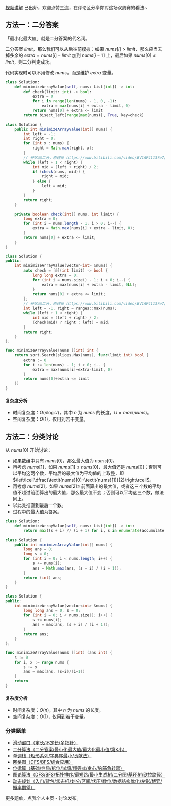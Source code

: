 [视频讲解](https://www.bilibili.com/video/BV1cV4y157BY) 已出炉，欢迎点赞三连，在评论区分享你对这场双周赛的看法~

## 方法一：二分答案

「最小化最大值」就是二分答案的代名词。

二分答案 $\textit{limit}$，那么我们可以从后往前模拟：如果 $\textit{nums}[i]>\textit{limit}$，那么应当去掉多余的 $\textit{extra}=\textit{nums}[i]-\textit{limit}$ 加到 $\textit{nums}[i-1]$ 上，最后如果 $\textit{nums}[0]\le\textit{limit}$，则二分判定成功。

代码实现时可以不用修改 $\textit{nums}$，而是维护 $\textit{extra}$ 变量。

```py [sol-Python3]
class Solution:
    def minimizeArrayValue(self, nums: List[int]) -> int:
        def check(limit: int) -> bool:
            extra = 0
            for i in range(len(nums) - 1, 0, -1):
                extra = max(nums[i] + extra - limit, 0)
            return nums[0] + extra <= limit
        return bisect_left(range(max(nums)), True, key=check)
```

```java [sol-Java]
class Solution {
    public int minimizeArrayValue(int[] nums) {
        int left = -1;
        int right = 0;
        for (int x : nums) {
            right = Math.max(right, x);
        }
        // 开区间二分，原理见 https://www.bilibili.com/video/BV1AP41137w7/
        while (left + 1 < right) {
            int mid = (left + right) / 2;
            if (check(nums, mid)) {
                right = mid;
            } else {
                left = mid;
            }
        }
        return right;
    }

    private boolean check(int[] nums, int limit) {
        long extra = 0;
        for (int i = nums.length - 1; i > 0; i--) {
            extra = Math.max(nums[i] + extra - limit, 0);
        }
        return nums[0] + extra <= limit;
    }
}
```

```cpp [sol-C++]
class Solution {
public:
    int minimizeArrayValue(vector<int> &nums) {
        auto check = [&](int limit) -> bool {
            long long extra = 0;
            for (int i = nums.size() - 1; i > 0; i--) {
                extra = max(nums[i] + extra - limit, 0LL);
            }
            return nums[0] + extra <= limit;
        };
        // 开区间二分，原理见 https://www.bilibili.com/video/BV1AP41137w7/
        int left = -1, right = ranges::max(nums);
        while (left + 1 < right) {
            int mid = (left + right) / 2;
            (check(mid) ? right : left) = mid;
        }
        return right;
    }
};
```

```go [sol-Go]
func minimizeArrayValue(nums []int) int {
	return sort.Search(slices.Max(nums), func(limit int) bool {
		extra := 0
		for i := len(nums) - 1; i > 0; i-- {
			extra = max(nums[i]+extra-limit, 0)
		}
		return nums[0]+extra <= limit
	})
}
```

#### 复杂度分析

- 时间复杂度：$O(n\log U)$，其中 $n$ 为 $\textit{nums}$ 的长度，$U=max(\textit{nums})$。
- 空间复杂度：$O(1)$，仅用到若干变量。

## 方法二：分类讨论

从 $\textit{nums}[0]$ 开始讨论：

- 如果数组中只有 $\textit{nums}[0]$，那么最大值为 $\textit{nums}[0]$。
- 再考虑 $\textit{nums}[1]$，如果 $\textit{nums}[1]\le\textit{nums}[0]$，最大值还是 $\textit{nums}[0]$；否则可以平均这两个数，平均后的最大值为平均值的上取整，即 $\left\lceil\dfrac{\textit{nums}[0]+\textit{nums}[1]}{2}\right\rceil$。
- 再考虑 $\textit{nums}[2]$，如果 $\textit{nums}[2]\le$ 前面算出的最大值，或者这三个数的平均值不超过前面算出的最大值，那么最大值不变；否则可以平均这三个数，做法同上。
- 以此类推直到最后一个数。
- 过程中的最大值为答案。

```py [sol-Python3]
class Solution:
    def minimizeArrayValue(self, nums: List[int]) -> int:
        return max((s + i) // (i + 1) for i, s in enumerate(accumulate(nums)))
```

```java [sol-Java]
class Solution {
    public int minimizeArrayValue(int[] nums) {
        long ans = 0;
        long s = 0;
        for (int i = 0; i < nums.length; i++) {
            s += nums[i];
            ans = Math.max(ans, (s + i) / (i + 1));
        }
        return (int) ans;
    }
}
```

```cpp [sol-C++]
class Solution {
public:
    int minimizeArrayValue(vector<int> &nums) {
        long long ans = 0, s = 0;
        for (int i = 0; i < nums.size(); i++) {
            s += nums[i];
            ans = max(ans, (s + i) / (i + 1));
        }
        return ans;
    }
};
```

```go [sol-Go]
func minimizeArrayValue(nums []int) (ans int) {
	s := 0
	for i, x := range nums {
		s += x
		ans = max(ans, (s+i)/(i+1))
	}
	return
}
```

#### 复杂度分析

- 时间复杂度：$O(n)$，其中 $n$ 为 $\textit{nums}$ 的长度。
- 空间复杂度：$O(1)$，仅用到若干变量。

### 分类题单

- [滑动窗口（定长/不定长/多指针）](https://leetcode.cn/circle/discuss/0viNMK/)
- [二分算法（二分答案/最小化最大值/最大化最小值/第K小）](https://leetcode.cn/circle/discuss/SqopEo/)
- [单调栈（矩形系列/字典序最小/贡献法）](https://leetcode.cn/circle/discuss/9oZFK9/)
- [网格图（DFS/BFS/综合应用）](https://leetcode.cn/circle/discuss/YiXPXW/)
- [位运算（基础/性质/拆位/试填/恒等式/贪心/脑筋急转弯）](https://leetcode.cn/circle/discuss/dHn9Vk/)
- [图论算法（DFS/BFS/拓扑排序/最短路/最小生成树/二分图/基环树/欧拉路径）](https://leetcode.cn/circle/discuss/01LUak/)
- [动态规划（入门/背包/状态机/划分/区间/状压/数位/数据结构优化/树形/博弈/概率期望）](https://leetcode.cn/circle/discuss/tXLS3i/)

更多题单，点我个人主页 - 讨论发布。
